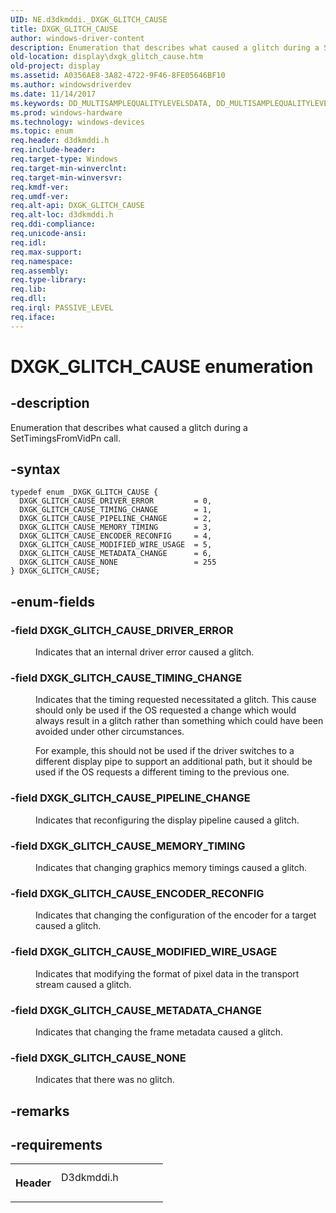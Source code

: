 ```yaml
---
UID: NE.d3dkmddi._DXGK_GLITCH_CAUSE
title: DXGK_GLITCH_CAUSE
author: windows-driver-content
description: Enumeration that describes what caused a glitch during a SetTimingsFromVidPn call.
old-location: display\dxgk_glitch_cause.htm
old-project: display
ms.assetid: A0356AE8-3A82-4722-9F46-8FE05646BF10
ms.author: windowsdriverdev
ms.date: 11/14/2017
ms.keywords: DD_MULTISAMPLEQUALITYLEVELSDATA, DD_MULTISAMPLEQUALITYLEVELSDATA
ms.prod: windows-hardware
ms.technology: windows-devices
ms.topic: enum
req.header: d3dkmddi.h
req.include-header: 
req.target-type: Windows
req.target-min-winverclnt: 
req.target-min-winversvr: 
req.kmdf-ver: 
req.umdf-ver: 
req.alt-api: DXGK_GLITCH_CAUSE
req.alt-loc: d3dkmddi.h
req.ddi-compliance: 
req.unicode-ansi: 
req.idl: 
req.max-support: 
req.namespace: 
req.assembly: 
req.type-library: 
req.lib: 
req.dll: 
req.irql: PASSIVE_LEVEL
req.iface: 
---
```


# DXGK_GLITCH_CAUSE enumeration



## -description
<p>Enumeration that describes what caused a glitch during a SetTimingsFromVidPn call.</p>


## -syntax

````
typedef enum _DXGK_GLITCH_CAUSE { 
  DXGK_GLITCH_CAUSE_DRIVER_ERROR         = 0,
  DXGK_GLITCH_CAUSE_TIMING_CHANGE        = 1,
  DXGK_GLITCH_CAUSE_PIPELINE_CHANGE      = 2,
  DXGK_GLITCH_CAUSE_MEMORY_TIMING        = 3,
  DXGK_GLITCH_CAUSE_ENCODER_RECONFIG     = 4,
  DXGK_GLITCH_CAUSE_MODIFIED_WIRE_USAGE  = 5,
  DXGK_GLITCH_CAUSE_METADATA_CHANGE      = 6,
  DXGK_GLITCH_CAUSE_NONE                 = 255
} DXGK_GLITCH_CAUSE;
````


## -enum-fields
<dl>

### -field <a id="DXGK_GLITCH_CAUSE_DRIVER_ERROR"></a><a id="dxgk_glitch_cause_driver_error"></a><b>DXGK_GLITCH_CAUSE_DRIVER_ERROR</b>

<dd>
<p>Indicates that an internal driver error caused a glitch.  </p>
</dd>

### -field <a id="DXGK_GLITCH_CAUSE_TIMING_CHANGE"></a><a id="dxgk_glitch_cause_timing_change"></a><b>DXGK_GLITCH_CAUSE_TIMING_CHANGE</b>

<dd>
<p>Indicates that the timing requested necessitated a glitch.  This cause should only be used if the OS requested a change which would always result in a glitch rather than something which could have been avoided under other circumstances.  </p>
<p>For example, this should not be used if the driver switches to a different display pipe to support an additional path, but it should be used if the OS requests a different timing to the previous one.  </p>
</dd>

### -field <a id="DXGK_GLITCH_CAUSE_PIPELINE_CHANGE"></a><a id="dxgk_glitch_cause_pipeline_change"></a><b>DXGK_GLITCH_CAUSE_PIPELINE_CHANGE</b>

<dd>
<p>Indicates that reconfiguring the display pipeline caused a glitch.  </p>
</dd>

### -field <a id="DXGK_GLITCH_CAUSE_MEMORY_TIMING"></a><a id="dxgk_glitch_cause_memory_timing"></a><b>DXGK_GLITCH_CAUSE_MEMORY_TIMING</b>

<dd>
<p>Indicates that changing graphics memory timings caused a glitch.  </p>
</dd>

### -field <a id="DXGK_GLITCH_CAUSE_ENCODER_RECONFIG"></a><a id="dxgk_glitch_cause_encoder_reconfig"></a><b>DXGK_GLITCH_CAUSE_ENCODER_RECONFIG</b>

<dd>
<p>Indicates that changing the configuration of the encoder for a target caused a glitch.  </p>
</dd>

### -field <a id="DXGK_GLITCH_CAUSE_MODIFIED_WIRE_USAGE"></a><a id="dxgk_glitch_cause_modified_wire_usage"></a><b>DXGK_GLITCH_CAUSE_MODIFIED_WIRE_USAGE</b>

<dd>
<p>Indicates that modifying the format of pixel data in the transport stream caused a glitch.  </p>
</dd>

### -field <a id="DXGK_GLITCH_CAUSE_METADATA_CHANGE"></a><a id="dxgk_glitch_cause_metadata_change"></a><b>DXGK_GLITCH_CAUSE_METADATA_CHANGE</b>

<dd>
<p>Indicates that changing the frame metadata caused a glitch.</p>
</dd>

### -field <a id="DXGK_GLITCH_CAUSE_NONE"></a><a id="dxgk_glitch_cause_none"></a><b>DXGK_GLITCH_CAUSE_NONE</b>

<dd>
<p>Indicates that there was no glitch.</p>
</dd>
</dl>

## -remarks


## -requirements
<table>
<tr>
<th width="30%">
<p>Header</p>
</th>
<td width="70%">
<dl>
<dt>D3dkmddi.h</dt>
</dl>
</td>
</tr>
</table>